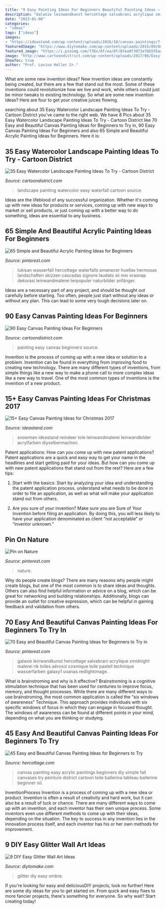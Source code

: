 ```yaml
---
title: "9 Easy Painting Ideas For Beginners Beautiful Painting Ideas ~ Galaxie Leinwandkunst Hercottage Salvabrani Acrylique Xmidnight Malerei Rik Toiles Aérosol Cosmique Toile Pastell Technique Wasserfarben Galaxy1 Uvanas Redlightimage"
description: "Galaxie leinwandkunst hercottage salvabrani acrylique xmidnight malerei rik toiles aérosol cosmique toile pastell technique wasserfarben galaxy1 uvanas redlightimage"
date: "2023-01-08"
categories:
- "ideas"
tags: ["ideas"]
images:
- "https://ideastand.com/wp-content/uploads/2016/10/canvas-paintings/7-canvas-paintings-for-christmas.jpg"
featuredImage: "https://www.diytomake.com/wp-content/uploads/2015/09/Ombre-Glitter-Wall-Art.jpg"
featured_image: "https://i.pinimg.com/736x/8f/ea/0f/8fea0f3072e76b555adfc51745d9a43b.jpg"
image: "http://www.cartoondistrict.com/wp-content/uploads/2017/06/Easy-Canvas-Painting-Ideas-For-Beginners0201.jpg"
ShowToc: true
author: "Prof. Lavina Heller Sr."
---
```



What are some new invention ideas?
New invention ideas are constantly being created, but there are a few that stand out the most. Some of these inventions could revolutionize how we live and work, while others could just be minor tweaks to existing technology. So what are some new invention ideas? Here are four to get your creative juices flowing.

	

		
searching about 35 Easy Watercolor Landscape Painting Ideas To Try - Cartoon District you've came to the right web. We have 8 Pics about 35 Easy Watercolor Landscape Painting Ideas To Try - Cartoon District like 70 Easy and Beautiful Canvas Painting Ideas for Beginners to Try in, 90 Easy Canvas Painting Ideas For Beginners and also 65 Simple and Beautiful Acrylic Painting Ideas for Beginners. Here it is:
		
    
## 35 Easy Watercolor Landscape Painting Ideas To Try - Cartoon District

<img loading=lazy src="http://www.cartoondistrict.com/wp-content/uploads/2018/09/Easy-Watercolor-Landscape-Painting-Ideas00004.jpg" onerror="this.onerror=null;this.src='https://tse4.mm.bing.net/th?id=OIP.1QmGGW0isIpwIJH6H1wvYAHaOu&amp;pid=15.1';" alt="35 Easy Watercolor Landscape Painting Ideas To Try - Cartoon District">

_Source: cartoondistrict.com_

>landscape painting watercolor easy waterfall cartoon source. 

	

Ideas are the lifeblood of any successful organization. Whether it's coming up with new ideas for products or services, coming up with new ways to market or sell products, or just coming up with a better way to do something, ideas are essential to any business.

    
## 65 Simple And Beautiful Acrylic Painting Ideas For Beginners

<img loading=lazy src="https://i.pinimg.com/736x/fc/7c/7d/fc7c7d0b08082615cbbb58c5d4d041af.jpg" onerror="this.onerror=null;this.src='https://tse1.mm.bing.net/th?id=OIP.g47_OpnWjU6tcEnF9LuPeQHaKu&amp;pid=15.1';" alt="65 Simple and Beautiful Acrylic Painting Ideas for Beginners">

_Source: pinterest.com_

>lukisan wasserfall hercottage waterfalls amanecer huellas hermosas landschaften skizzen cascadas signore laudato sii mio orasnap dekorasi leinwandmalerei terpopuler naturbilder anfänger. 

	

Ideas are a necessary part of any project, and should be thought out carefully before starting. Too often, people just start without any ideas or without any plan. This can lead to some very tough decisions later on.

    
## 90 Easy Canvas Painting Ideas For Beginners

<img loading=lazy src="http://www.cartoondistrict.com/wp-content/uploads/2017/06/Easy-Canvas-Painting-Ideas-For-Beginners0201.jpg" onerror="this.onerror=null;this.src='https://tse2.mm.bing.net/th?id=OIP.hI1Tv4Y6Y5t2unCN60fbQgHaLc&amp;pid=15.1';" alt="90 Easy Canvas Painting Ideas For Beginners">

_Source: cartoondistrict.com_

>painting easy canvas beginners source. 

	

Invention is the process of coming up with a new idea or solution to a problem. Invention can be found in everything from improving food to creating new technology. There are many different types of inventions, from simple things like a new way to make a phone call to more complex ideas like a new way to travel. One of the most common types of inventions is the invention of a new product.

    
## 15+ Easy Canvas Painting Ideas For Christmas 2017

<img loading=lazy src="https://ideastand.com/wp-content/uploads/2016/10/canvas-paintings/7-canvas-paintings-for-christmas.jpg" onerror="this.onerror=null;this.src='https://tse4.mm.bing.net/th?id=OIP.014YoQQdr6UOKXLPz16hLgHaNq&amp;pid=15.1';" alt="15+ Easy Canvas Painting Ideas for Christmas 2017">

_Source: ideastand.com_

>snowman ideastand reindeer tole leinwandmalerei leinwandbilder acrylfarben diyselbermachen. 

	

Patent applications: How can you come up with new patent applications?
Patent applications are a quick and easy way to get your name in the headlines and start getting paid for your ideas. But how can you come up with new patent applications that stand out from the rest? Here are a few tips: 
1. Start with the basics: Start by analyzing your idea and understanding the patent application process. understand what needs to be done in order to file an application, as well as what will make your application stand out from others. 

2. Are you sure of your invention? Make sure you are Sure of Your Invention before filing an application. By doing this, you will less likely to have your application denominated as client “not acceptable” or “inventor unknown.” 


    
## Pin On Nature

<img loading=lazy src="https://i.pinimg.com/736x/8f/ea/0f/8fea0f3072e76b555adfc51745d9a43b.jpg" onerror="this.onerror=null;this.src='https://tse2.mm.bing.net/th?id=OIP.ySEawT2OEHVAGNidR8KMegHaNJ&amp;pid=15.1';" alt="Pin on Nature">

_Source: pinterest.com_

>nature. 

	

Why do people create blogs?
There are many reasons why people might create blogs, but one of the most common is to share ideas and thoughts. Others can also find helpful information or advice on a blog, which can be great for networking and building relationships. Additionally, blogs can provide an outlet for creative expression, which can be helpful in gaining feedback and validation from others.

    
## 70 Easy And Beautiful Canvas Painting Ideas For Beginners To Try In

<img loading=lazy src="https://i.pinimg.com/736x/23/0f/66/230f66deafe97c0f7b9e6e5684744f28.jpg" onerror="this.onerror=null;this.src='https://tse4.mm.bing.net/th?id=OIP.Rd2W86kM-eudfl1qHKZJswHaKc&amp;pid=15.1';" alt="70 Easy and Beautiful Canvas Painting Ideas for Beginners to Try in">

_Source: pinterest.com_

>galaxie leinwandkunst hercottage salvabrani acrylique xmidnight malerei rik toiles aérosol cosmique toile pastell technique wasserfarben galaxy1 uvanas redlightimage. 

	

What is brainstroming and why is it effective?
Brainstroming is a cognitive stimulation technique that has been used for centuries to improve focus, memory, and thought processes. While there are many different ways to use brainstroming, the most common application is called the “six windows of awareness” Technique. This approach provides individuals with six specific windows of focus in which they can engage in focused thought. The windows of awareness can be found at different points in your mind, depending on what you are thinking or studying.

    
## 45 Easy And Beautiful Canvas Painting Ideas For Beginners To Try

<img loading=lazy src="https://www.hercottage.com/wp-content/uploads/2019/09/Easy-and-Beautiful-Canvas-Painting-Ideas-for-Beginners-to-Try-30.jpg" onerror="this.onerror=null;this.src='https://tse2.mm.bing.net/th?id=OIP.aQE25Z7CyO2qAK2Reo2_sgHaO_&amp;pid=15.1';" alt="45 Easy and Beautiful Canvas Painting Ideas for Beginners to Try">

_Source: hercottage.com_

>canvas painting easy acrylic paintings beginners diy simple fall canvases try peinture district cartoon toile ballerina tableau ballerine beginner oil. 

	

InventionProcess
Invention is a process of coming up with a new idea or product. Invention is often a result of creativity and hard work, but it can also be a result of luck or chance. There are many different ways to come up with an invention, and each inventor has their own unique process. Some inventors even use different methods to come up with their ideas, depending on the situation. The key to success in any invention lies in the innovation process itself, and each inventor has his or her own methods for improvement.

    
## 9 DIY Easy Glitter Wall Art Ideas

<img loading=lazy src="https://www.diytomake.com/wp-content/uploads/2015/09/Ombre-Glitter-Wall-Art.jpg" onerror="this.onerror=null;this.src='https://tse4.mm.bing.net/th?id=OIP.WpCV-ipjPbJlqN5_FS0X9gHaJ6&amp;pid=15.1';" alt="9 DIY Easy Glitter Wall Art Ideas">

_Source: diytomake.com_

>glitter diy easy ombre. 

	

If you're looking for easy and deliciousDIY projects, look no further! Here are some diy ideas for you to get started on. From quick and easy fixes to more fancier projects, there's something for everyone. So why wait? Start creating today!

